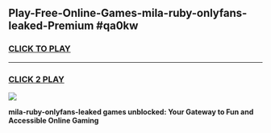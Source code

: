 
## Play-Free-Online-Games-mila-ruby-onlyfans-leaked-Premium #qa0kw
<h3>
<a href="https://premium.freeplayer.one?title=mila-ruby-onlyfans-leaked&ref=8M">CLICK TO PLAY</a></h3>
<hr>

<h3>
<a href="https://premium.freeplayer.one?title=mila-ruby-onlyfans-leaked&ref=8M">CLICK 2 PLAY</a>
  
</h3>

<a href="https://premium.freeplayer.one?title=mila-ruby-onlyfans-leaked&ref=8M"><img src="https://clearcache.store/games.png"></a>


**mila-ruby-onlyfans-leaked games unblocked: Your Gateway to Fun and Accessible Online Gaming**
